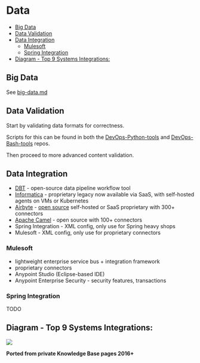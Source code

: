 # Data

<!-- INDEX_START -->

- [Big Data](#big-data)
- [Data Validation](#data-validation)
- [Data Integration](#data-integration)
  - [Mulesoft](#mulesoft)
  - [Spring Integration](#spring-integration)
- [Diagram - Top 9 Systems Integrations:](#diagram---top-9-systems-integrations)

<!-- INDEX_END -->

## Big Data

See [big-data.md](big-data.md)

## Data Validation

Start by validating data formats for correctness.

Scripts for this can be found in both the [DevOps-Python-tools](devops-python-tools.md)
and [DevOps-Bash-tools](devops-bash-tools.md) repos.

Then proceed to more advanced content validation.

## Data Integration

- [DBT](https://www.getdbt.com) - open-source data pipeline workflow tool
- [Informatica](informatica.md) - proprietary legacy now available via SaaS, with self-hosted agents on VMs or Kubernetes
- [Airbyte](https://airbyte.com/product/airbyte-open-source) - [open source](https://github.com/airbytehq/airbyte)
  self-hosted or SaaS proprietary with 300+ connectors
- [Apache Camel](camel.md) - open source with 100+ connectors
- Spring Integration - XML config, only use for Spring heavy shops
- Mulesoft - XML config, only use for proprietary connectors

### Mulesoft

- lightweight enterprise service bus + integration framework
- proprietary connectors
- Anypoint Studio (Eclipse-based IDE)
- Anypoint Enterprise Security - security features, transactions

### Spring Integration

TODO

## Diagram - Top 9 Systems Integrations:

![](resources/top_9_systems_integrations.gif)

**Ported from private Knowledge Base pages 2016+**
